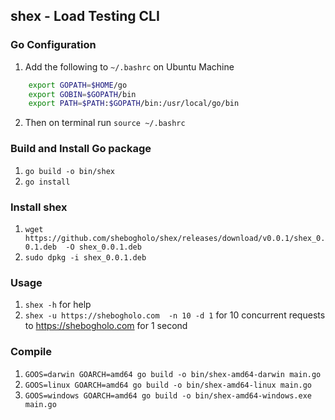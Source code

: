 ## shex - Load Testing CLI 


### Go Configuration
1. Add the following to ``` ~/.bashrc ``` on Ubuntu Machine
```bash
    export GOPATH=$HOME/go
    export GOBIN=$GOPATH/bin
    export PATH=$PATH:$GOPATH/bin:/usr/local/go/bin
```
2. Then on terminal run ``` source ~/.bashrc ```


### Build and Install Go package
1. ``` go build -o bin/shex ```
2. ``` go install ```


### Install shex
1. ``` wget https://github.com/shebogholo/shex/releases/download/v0.0.1/shex_0.0.1.deb  -O shex_0.0.1.deb ```
2. ``` sudo dpkg -i shex_0.0.1.deb ``` 

### Usage
1. ``` shex -h ``` for help
2. ```shex -u https://shebogholo.com  -n 10 -d 1``` for 10 concurrent requests to https://shebogholo.com for 1 second


### Compile 
1. ``` GOOS=darwin GOARCH=amd64 go build -o bin/shex-amd64-darwin main.go ``` 
2. ``` GOOS=linux GOARCH=amd64 go build -o bin/shex-amd64-linux main.go ```
3. ``` GOOS=windows GOARCH=amd64 go build -o bin/shex-amd64-windows.exe main.go ```

